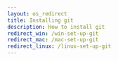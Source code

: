 ```yaml
---
layout: os_redirect
title: Installing git
description: How to install git
redirect_win: /win-set-up-git
redirect_mac: /mac-set-up-git
redirect_linux: /linux-set-up-git
---
```

